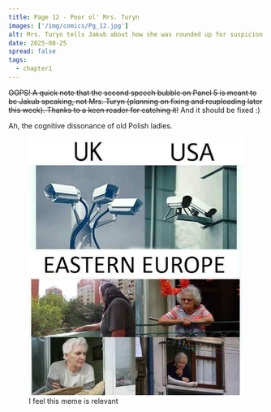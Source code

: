 ```yaml
---
title: Page 12 - Poor ol' Mrs. Turyn
images: ['/img/comics/Pg_12.jpg']
alt: Mrs. Turyn tells Jakub about how she was rounded up for suspicion of witchcraft for growing thyme.
date: 2025-08-25
spread: false
tags:
  - chapter1
---
```


~~OOPS! A quick note that the second speech bubble on Panel 5 is meant to be Jakub speaking, not Mrs. Turyn (planning on fixing and reuploading later this week). Thanks to a keen reader for catching it!~~ And it should be fixed :)

Ah, the cognitive dissonance of old Polish ladies.

<figure>
  <img src="/img/blog/security.jpg" alt="A meme in which uk and usa show security cameras for spying, while eastern europe has a set of images of babushkas"/>
  <figcaption>I feel this meme is relevant</figcaption>
</figure> 
